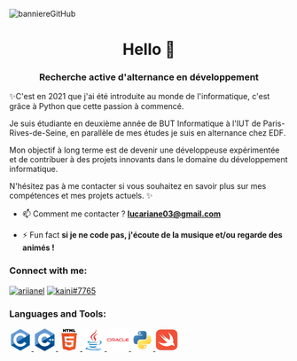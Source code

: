 ![banniereGitHub](https://user-images.githubusercontent.com/112662431/231279114-b8bd2bc0-945f-45aa-9ed7-e46ba2d656e8.png)



<h1 align="center">Hello 👋</h1>
<h3 align="center">Recherche active d'alternance en développement</h3>

<p> ✨C'est en 2021 que j'ai été introduite au monde de l'informatique, c'est grâce à Python que cette passion à commencé. 

Je suis étudiante en deuxième année de BUT Informatique à l'IUT de Paris-Rives-de-Seine, en parallèle de mes études je suis en alternance chez EDF.

Mon objectif à long terme est de devenir une développeuse expérimentée et de contribuer à des projets innovants dans le domaine du développement informatique.

N'hésitez pas à me contacter si vous souhaitez en savoir plus sur mes compétences et mes projets actuels. ✨ </p>

- 📫 Comment me contacter ? **lucariane03@gmail.com**

- ⚡ Fun fact **si je ne code pas, j'écoute de la musique et/ou regarde des animés !**

<h3 align="left">Connect with me:</h3>
<p align="left">
<a href="https://www.linkedin.com/in/ariane-luc-580672226/" target="blank"><img align="center" src="https://raw.githubusercontent.com/rahuldkjain/github-profile-readme-generator/master/src/images/icons/Social/linked-in-alt.svg" alt="ariianel" height="30" width="40" /></a>
<a href="https://discord.gg/kaini#7765" target="blank"><img align="center" src="https://raw.githubusercontent.com/rahuldkjain/github-profile-readme-generator/master/src/images/icons/Social/discord.svg" alt="kaini#7765" height="30" width="40" /></a>
</p>

<h3 align="left">Languages and Tools:</h3>
<p align="left"> <a href="https://www.cprogramming.com/" target="_blank" rel="noreferrer"> <img src="https://raw.githubusercontent.com/devicons/devicon/master/icons/c/c-original.svg" alt="c" width="40" height="40"/> </a> <a href="https://www.w3schools.com/cpp/" target="_blank" rel="noreferrer"> <img src="https://raw.githubusercontent.com/devicons/devicon/master/icons/cplusplus/cplusplus-original.svg" alt="cplusplus" width="40" height="40"/> </a> <a href="https://www.w3.org/html/" target="_blank" rel="noreferrer"> <img src="https://raw.githubusercontent.com/devicons/devicon/master/icons/html5/html5-original-wordmark.svg" alt="html5" width="40" height="40"/> </a> <a href="https://www.java.com" target="_blank" rel="noreferrer"> <img src="https://raw.githubusercontent.com/devicons/devicon/master/icons/java/java-original.svg" alt="java" width="40" height="40"/> </a> <a href="https://www.oracle.com/" target="_blank" rel="noreferrer"> <img src="https://raw.githubusercontent.com/devicons/devicon/master/icons/oracle/oracle-original.svg" alt="oracle" width="40" height="40"/> </a> <a href="https://www.python.org" target="_blank" rel="noreferrer"> <img src="https://raw.githubusercontent.com/devicons/devicon/master/icons/python/python-original.svg" alt="python" width="40" height="40"/> </a> <a href="https://developer.apple.com/swift/" target="_blank" rel="noreferrer"> <img src="https://raw.githubusercontent.com/devicons/devicon/master/icons/swift/swift-original.svg" alt="swift" width="40" height="40"/> </a> </p>

